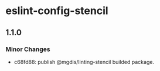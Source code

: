 # eslint-config-stencil

## 1.1.0

### Minor Changes

- c68fd88: publish @mgdis/linting-stencil builded package.
